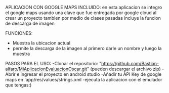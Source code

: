 APLICACION CON GOOGLE MAPS INCLUIDO:
en esta aplicacion se integro el google maps usando una clave que fue entregada por google cloud al crear un proyecto tambien por medio de clases pasadas incluye la funcion de descarga de imagen

FUNCIONES:
- Muestra la ubicacion actual
- permite la descarga de la imagen al primero darle un nombre y luego la muestra

PASOS PARA EL USO:
-Clonar el repositorio: "https://github.com/Bastian-alfaro/MiAplicacionEvaluacionOscar.git" (pueden descargar el archivo zip)
-Abrir e ingresar el proyecto en android studio
-Añadir tu API Key de google maps en 'app/res/values/strings.xml
-ejecuta la aplicacion con el emulador que tengas:)
